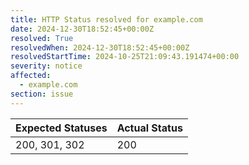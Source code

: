 ```yaml
---
title: HTTP Status resolved for example.com
date: 2024-12-30T18:52:45+00:00Z
resolved: True
resolvedWhen: 2024-12-30T18:52:45+00:00Z
resolvedStartTime: 2024-10-25T21:09:43.191474+00:00
severity: notice
affected:
  - example.com
section: issue
---
```


| Expected Statuses | Actual Status  |
|-------------------|----------------|
| 200, 301, 302 | 200 |
